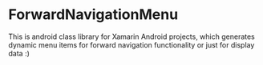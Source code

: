 # ForwardNavigationMenu
This is android class library for Xamarin Android projects, which generates dynamic menu items for  forward navigation functionality or just for display data :) 
